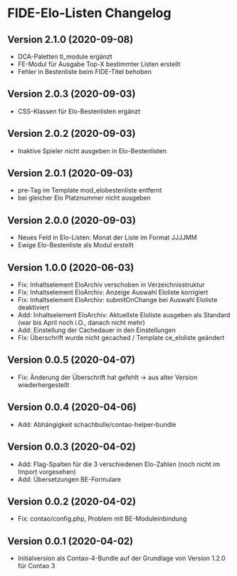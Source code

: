 # FIDE-Elo-Listen Changelog

## Version 2.1.0 (2020-09-08)

* DCA-Paletten tl_module ergänzt
* FE-Modul für Ausgabe Top-X bestimmter Listen erstellt
* Fehler in Bestenliste beim FIDE-Titel behoben

## Version 2.0.3 (2020-09-03)

* CSS-Klassen für Elo-Bestenlisten ergänzt

## Version 2.0.2 (2020-09-03)

* Inaktive Spieler nicht ausgeben in Elo-Bestenlisten

## Version 2.0.1 (2020-09-03)

* pre-Tag im Template mod_elobestenliste entfernt
* bei gleicher Elo Platznummer nicht ausgeben

## Version 2.0.0 (2020-09-03)

* Neues Feld in Elo-Listen: Monat der Liste im Format JJJJMM
* Ewige Elo-Bestenliste als Modul erstellt

## Version 1.0.0 (2020-06-03)

* Fix: Inhaltselement EloArchiv verschoben in Verzeichnisstruktur
* Fix: Inhaltselement EloArchiv: Anzeige Auswahl Eloliste korrigiert
* Fix: Inhaltselement EloArchiv: submitOnChange bei Auswahl Eloliste deaktiviert
* Add: Inhaltselement EloArchiv: Aktuellste Eloliste ausgeben als Standard (war bis April noch i.O., danach nicht mehr)
* Add: Einstellung der Cachedauer in den Einstellungen
* Fix: Überschrift wurde nicht gecached / Template ce_eloliste geändert

## Version 0.0.5 (2020-04-07)

* Fix: Änderung der Überschrift hat gefehlt -> aus alter Version wiederhergestellt

## Version 0.0.4 (2020-04-06)

* Add: Abhängigkeit schachbulle/contao-helper-bundle

## Version 0.0.3 (2020-04-02)

* Add: Flag-Spalten für die 3 verschiedenen Elo-Zahlen (noch nicht im Import vorgesehen)
* Add: Übersetzungen BE-Formulare

## Version 0.0.2 (2020-04-02)

* Fix: contao/config.php, Problem mit BE-Moduleinbindung

## Version 0.0.1 (2020-04-02)

* Initialversion als Contao-4-Bundle auf der Grundlage von Version 1.2.0 für Contao 3

